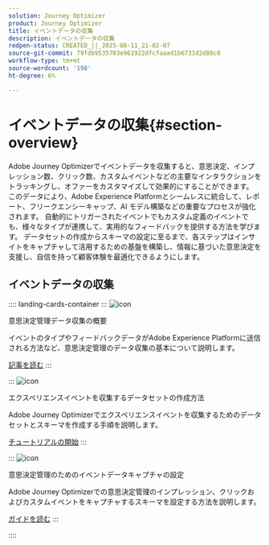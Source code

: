 ```yaml
---
solution: Journey Optimizer
product: Journey Optimizer
title: イベントデータの収集
description: イベントデータの収集
redpen-status: CREATED_||_2025-08-11_21-02-07
source-git-commit: 79fdb9535703e961922dfcfaaad1b6731d2d88c0
workflow-type: tm+mt
source-wordcount: '198'
ht-degree: 6%

---
```



# イベントデータの収集{#section-overview}

Adobe Journey Optimizerでイベントデータを収集すると、意思決定、インプレッション数、クリック数、カスタムイベントなどの主要なインタラクションをトラッキングし、オファーをカスタマイズして効果的にすることができます。 このデータにより、Adobe Experience Platformとシームレスに統合して、レポート、フリークエンシーキャップ、AI モデル構築などの重要なプロセスが強化されます。 自動的にトリガーされたイベントでもカスタム定義のイベントでも、様々なタイプが連携して、実用的なフィードバックを提供する方法を学びます。 データセットの作成からスキーマの設定に至るまで、各ステップはインサイトをキャプチャして活用するための基盤を構築し、情報に基づいた意思決定を支援し、自信を持って顧客体験を最適化できるようにします。

## イベントデータの収集

:::: landing-cards-container
:::
![icon](https://cdn.experienceleague.adobe.com/icons/book.svg?lang=ja)

意思決定管理データ収集の概要

イベントのタイプやフィードバックデータがAdobe Experience Platformに送信される方法など、意思決定管理のデータ収集の基本について説明します。

[記事を読む](../using/offers/data-collection/data-collection.md)
:::

:::
![icon](https://cdn.experienceleague.adobe.com/icons/circle-play.svg?lang=ja)

エクスペリエンスイベントを収集するデータセットの作成方法

Adobe Journey Optimizerでエクスペリエンスイベントを収集するためのデータセットとスキーマを作成する手順を説明します。

[チュートリアルの開始](../using/offers/data-collection/create-dataset.md)
:::

:::
![icon](https://cdn.experienceleague.adobe.com/icons/gear.svg?lang=ja)

意思決定管理のためのイベントデータキャプチャの設定

Adobe Journey Optimizerでの意思決定管理のインプレッション、クリックおよびカスタムイベントをキャプチャするスキーマを設定する方法を説明します。

[ガイドを読む](../using/offers/data-collection/schema-requirement.md)
:::

::::
